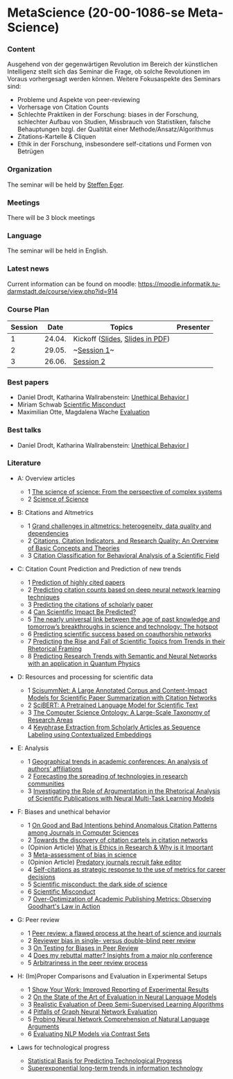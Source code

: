 # MetaScience (20-00-1086-se Meta-Science)


### Content 

Ausgehend von der gegenwärtigen Revolution im Bereich der künstlichen Intelligenz stellt sich das Seminar die Frage, ob solche Revolutionen im Voraus vorhergesagt werden können. Weitere Fokusaspekte des Seminars sind:
- Probleme und Aspekte von peer-reviewing
- Vorhersage von Citation Counts
- Schlechte Praktiken in der Forschung: biases in der Forschung, schlechter Aufbau von Studien, Missbrauch von Statistiken, falsche Behauptungen bzgl. der Qualtität einer Methode/Ansatz/Algorithmus
- Zitations-Kartelle & Cliquen
- Ethik in der Forschung, insbesondere self-citations und Formen von Betrügen

### Organization
The seminar will be held by [Steffen Eger](https://www.informatik.tu-darmstadt.de/aiphes/aiphes/irg_position/index.en.jsp).
### Meetings
There will be 3 block meetings
### Language
The seminar will be held in English.

### Latest news
Current information can be found on moodle: https://moodle.informatik.tu-darmstadt.de/course/view.php?id=914

### Course Plan

|Session|Date|Topics|Presenter|
|-|------|---------------------------|-------------|
|1 | 24.04. | Kickoff ([Slides](https://docs.google.com/presentation/d/1PLVST0eoByOtG03TF4rctzm2fJlBEauqq-E5YDULh2s/edit?usp=sharing), [Slides in PDF](Meta-Science_2020.pdf)) |  ||
|2 | 29.05. | ~[Session 1]()~ |  ||
|3 | 26.06. | [Session 2]()  ||

### Best papers

- Daniel Drodt, Katharina Wallrabenstein: [Unethical Behavior I](https://drive.google.com/file/d/1Pl_SMhGUmHCWnp3dt-MT8FbDP3ic1C9F/view?usp=sharing)
- Miriam Schwab [Scientific Misconduct](https://drive.google.com/file/d/1Pl_SMhGUmHCWnp3dt-MT8FbDP3ic1C9F/view?usp=sharing)
- Maximilian Otte, Magdalena Wache [Evaluation](https://drive.google.com/file/d/1Pl_SMhGUmHCWnp3dt-MT8FbDP3ic1C9F/view?usp=sharing)


### Best talks

- Daniel Drodt, Katharina Wallrabenstein: [Unethical Behavior I](https://www.youtube.com/watch?v=lcFBjgrlLIw&feature=youtu.be)


### Literature

* A: Overview articles
   - 1 [The science of science: From the perspective of complex systems](https://www.sciencedirect.com/science/article/pii/S0370157317303289)
   - 2 [Science of Science](https://www.barabasilab.com/publications/science-of-science)
 
* B: Citations and Altmetrics 
   - 1 [Grand challenges in altmetrics: heterogeneity, data quality and dependencies
](https://link.springer.com/article/10.1007/s11192-016-1910-9)
   - 2 [Citations, Citation Indicators, and Research Quality: An Overview of Basic Concepts and Theories](https://journals.sagepub.com/doi/full/10.1177/2158244019829575)
   - 3 [Citation Classification for Behavioral Analysis of a Scientific Field](https://arxiv.org/abs/1609.00435)
 
* C: Citation Count Prediction and Prediction of new trends 
   - 1 [Prediction of highly cited papers](https://arxiv.org/abs/1310.8220)
   - 2 [Predicting citation counts based on deep neural network learning techniques](https://arxiv.org/abs/1809.04365)
   - 3 [Predicting the citations of scholarly paper](https://www.sciencedirect.com/science/article/pii/S1751157718301767)
   - 4 [Can Scientific Impact Be Predicted?](https://arxiv.org/pdf/1606.05905.pdf)
   - 5 [The nearly universal link between the age of past knowledge and tomorrow’s breakthroughs in science and technology: The hotspot](https://advances.sciencemag.org/content/3/4/e1601315)
   - 6 [Predicting scientific success based on coauthorship networks](https://link.springer.com/article/10.1140/epjds/s13688-014-0009-x)
   - 7 [Predicting the Rise and Fall of Scientific Topics from Trends in their Rhetorical Framing](https://nlp.stanford.edu/pubs/prabhakaran2016rhetoricalroles.pdf)
   - 8 [Predicting Research Trends with Semantic and Neural Networks with an application in Quantum Physics](https://arxiv.org/abs/1906.06843)
   
* D: Resources and processing for scientific data
   - 1 [ScisummNet: A Large Annotated Corpus and Content-Impact Models for Scientific Paper Summarization with Citation Networks](https://arxiv.org/abs/1909.01716)
   - 2 [SciBERT: A Pretrained Language Model for Scientific Text](https://arxiv.org/abs/1903.10676)
   - 3 [The Computer Science Ontology: A Large-Scale
Taxonomy of Research Areas](http://oro.open.ac.uk/55484/14/55484.pdf)
   - 4 [Keyphrase Extraction from Scholarly Articles as Sequence Labeling using Contextualized Embeddings](https://arxiv.org/pdf/1910.08840.pdf)

* E: Analysis
   - 1 [Geographical trends in academic conferences: An analysis of authors’ affiliations](https://content.iospress.com/articles/data-science/ds190015)
   - 2 [Forecasting the spreading of technologies in research communities](http://oro.open.ac.uk/51198/1/K-CAP2017_TTF_65.pdf)
   - 3 [Investigating the Role of Argumentation in the Rhetorical Analysis of Scientific Publications with Neural Multi-Task Learning Models](https://www.aclweb.org/anthology/D18-1370/)


* F: Biases and unethical behavior 
   - 1 [On Good and Bad Intentions behind Anomalous Citation Patterns among Journals in Computer Sciences](https://arxiv.org/abs/1807.10804)
   - 2 [Towards the discovery of citation cartels in citation networks](https://ui.adsabs.harvard.edu/abs/2016FrP.....4...49F/abstract)
   - (Opinion Article) [What is Ethics in Research & Why is it Important](https://www.veronaschools.org/cms/lib02/NJ01001379/Centricity/Domain/588/What%20is%20Ethics%20in%20Research%20Why%20is%20it%20Important.pdf)
   - 3 [Meta-assessment of bias in science](https://www.ncbi.nlm.nih.gov/pubmed/?term=Meta-assessment+of+bias+in+science)
   - (Opinion Article) [Predatory journals recruit fake editor](https://www.nature.com/articles/543481a)
   - 4 [Self-citations as strategic response to the use of metrics for career decisions](https://www.sciencedirect.com/science/article/abs/pii/S004873331730210X)
   - 5 [Scientific misconduct: the dark side of science](https://link.springer.com/article/10.1007/s12210-015-0415-4)
   - 6 [Scientific Misconduct](https://www.annualreviews.org/doi/abs/10.1146/annurev-psych-122414-033437)
   - 7 [Over-Optimization of Academic Publishing Metrics: Observing Goodhart's Law in Action](https://academic.oup.com/gigascience/article/8/6/giz053/5506490)
   

* G: Peer review
   - 1 [Peer review: a flawed process at the heart of science and journals](https://www.ncbi.nlm.nih.gov/pmc/articles/PMC1420798/)
   - 2 [Reviewer bias in single- versus double-blind peer review](https://www.pnas.org/content/114/48/12708)
   - 3 [On Testing for Biases in Peer Review](https://papers.nips.cc/paper/8770-on-testing-for-biases-in-peer-review.pdf)
   - 4 [Does my rebuttal matter? Insights from a major nlp conference](https://www.aclweb.org/anthology/N19-1129.pdf)
   - 5 [Arbitrariness in the peer review process](https://link.springer.com/article/10.1007/s11192-020-03348-1)


* H: (Im)Proper Comparisons and Evaluation in Experimental Setups
   - 1 [Show Your Work: Improved Reporting of Experimental Results](https://arxiv.org/abs/1909.03004)
   - 2 [On the State of the Art of Evaluation in Neural Language Models](https://arxiv.org/abs/1707.05589)
   - 3 [Realistic Evaluation of Deep Semi-Supervised Learning Algorithms](https://papers.nips.cc/paper/7585-realistic-evaluation-of-deep-semi-supervised-learning-algorithms.pdf)
   - 4 [Pitfalls of Graph Neural Network Evaluation](https://arxiv.org/abs/1811.05868)
   - 5 [Probing Neural Network Comprehension of Natural Language Arguments](https://arxiv.org/abs/1907.07355)
   - 6 [Evaluating NLP Models via Contrast Sets](https://arxiv.org/abs/2004.02709)

* Laws for technological progress
   - [Statistical Basis for Predicting Technological Progress](https://journals.plos.org/plosone/article?id=10.1371/journal.pone.0052669)
   - [Superexponential long-term trends in information technology](https://www.sciencedirect.com/science/article/pii/S0040162511001429)
